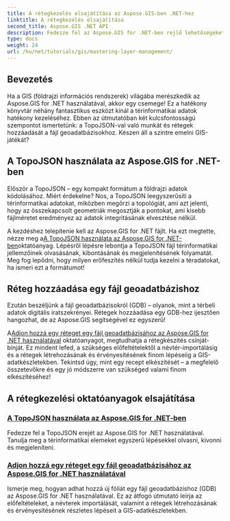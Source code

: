 ```yaml
---
title: A rétegkezelés elsajátítása az Aspose.GIS-ben .NET-hez
linktitle: A rétegkezelés elsajátítása
second_title: Aspose.GIS .NET API
description: Fedezze fel az Aspose.GIS for .NET-ben rejlő lehetőségeket a TopoJSON és a fájl geoadatbázisok oktatóanyagával. Egyszerűsítse a rétegkezelést.
type: docs
weight: 24
url: /hu/net/tutorials/gis/mastering-layer-management/
---
```

## Bevezetés

Ha a GIS (földrajzi információs rendszerek) világába merészkedik az Aspose.GIS for .NET használatával, akkor egy csemege! Ez a hatékony könyvtár néhány fantasztikus eszközt kínál a térinformatikai adatok hatékony kezeléséhez. Ebben az útmutatóban két kulcsfontosságú szempontot ismertetünk: a TopoJSON-val való munkát és rétegek hozzáadását a fájl geoadatbázisokhoz. Készen áll a szintre emelni GIS-játékát?

## A TopoJSON használata az Aspose.GIS for .NET-ben

Először a TopoJSON – egy kompakt formátum a földrajzi adatok kódolásához. Miért érdekelne? Nos, a TopoJSON leegyszerűsíti a térinformatikai adatokat, miközben megőrzi a topológiát, ami azt jelenti, hogy az összekapcsolt geometriák megosztják a pontokat, ami kisebb fájlméretet eredményez az adatok integritásának elvesztése nélkül. 

 A kezdéshez telepítenie kell az Aspose.GIS for .NET fájlt. Ha ezt megtette, nézze meg a[A TopoJSON használata az Aspose.GIS for .NET-ben](./working-with-topojson/)oktatóanyag. Lépésről lépésre lebontja a TopoJSON fájl térinformatikai jellemzőinek olvasásának, kibontásának és megjelenítésének folyamatát. Meg fog lepődni, hogy milyen erőfeszítés nélkül tudja kezelni a téradatokat, ha ismeri ezt a formátumot!

## Réteg hozzáadása egy fájl geoadatbázishoz

Ezután beszéljünk a fájl geoadatbázisokról (GDB) – olyanok, mint a térbeli adatok digitális iratszekrényei. Rétegek hozzáadása egy GDB-hez ijesztően hangozhat, de az Aspose.GIS segítségével ez egyszerű! 

 A[Adjon hozzá egy réteget egy fájl geoadatbázisához az Aspose.GIS for .NET használatával](./add-layer-to-file-geo-database/) oktatóanyagot, megtudhatja a rétegkészítés csínját-bínját. Ez mindent lefed, a szükséges előfeltételektől a névtér-importálásig és a rétegek létrehozásának és érvényesítésének finom lépéseiig a GIS-adatkészletekben. Tekintsd úgy, mint egy recept elkészítését – a megfelelő összetevőkre és egy jó módszerre van szükséged valami finom elkészítéséhez!

## A rétegkezelési oktatóanyagok elsajátítása
### [A TopoJSON használata az Aspose.GIS for .NET-ben](./working-with-topojson/)
Fedezze fel a TopoJSON erejét az Aspose.GIS for .NET használatával. Tanulja meg a térinformatikai elemeket egyszerű lépésekkel olvasni, kivonni és megjeleníteni.
### [Adjon hozzá egy réteget egy fájl geoadatbázisához az Aspose.GIS for .NET használatával](./add-layer-to-file-geo-database/)
Ismerje meg, hogyan adhat hozzá új fóliát egy fájl geoadatbázishoz (GDB) az Aspose.GIS for .NET használatával. Ez az átfogó útmutató leírja az előfeltételeket, a névterek importálását, valamint a rétegek létrehozásának és érvényesítésének részletes lépéseit a GIS-adatkészletekben.